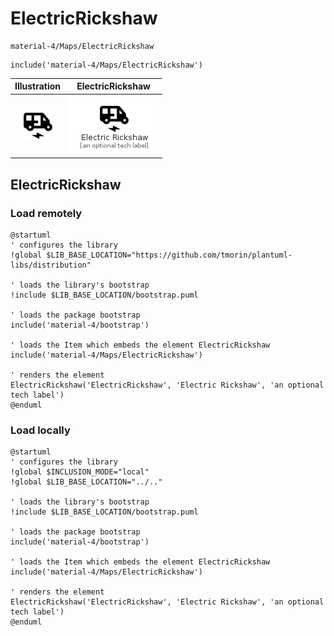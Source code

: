 # ElectricRickshaw


```text
material-4/Maps/ElectricRickshaw
```

```text
include('material-4/Maps/ElectricRickshaw')
```



| Illustration | ElectricRickshaw |
| :---: | :---: |
| ![illustration for Illustration](../../material-4/Maps/ElectricRickshaw.png) | ![illustration for ElectricRickshaw](../../material-4/Maps/ElectricRickshaw.Local.png) |




## ElectricRickshaw

### Load remotely
```plantuml
@startuml
' configures the library
!global $LIB_BASE_LOCATION="https://github.com/tmorin/plantuml-libs/distribution"

' loads the library's bootstrap
!include $LIB_BASE_LOCATION/bootstrap.puml

' loads the package bootstrap
include('material-4/bootstrap')

' loads the Item which embeds the element ElectricRickshaw
include('material-4/Maps/ElectricRickshaw')

' renders the element
ElectricRickshaw('ElectricRickshaw', 'Electric Rickshaw', 'an optional tech label')
@enduml
```

### Load locally
```plantuml
@startuml
' configures the library
!global $INCLUSION_MODE="local"
!global $LIB_BASE_LOCATION="../.."

' loads the library's bootstrap
!include $LIB_BASE_LOCATION/bootstrap.puml

' loads the package bootstrap
include('material-4/bootstrap')

' loads the Item which embeds the element ElectricRickshaw
include('material-4/Maps/ElectricRickshaw')

' renders the element
ElectricRickshaw('ElectricRickshaw', 'Electric Rickshaw', 'an optional tech label')
@enduml
```

